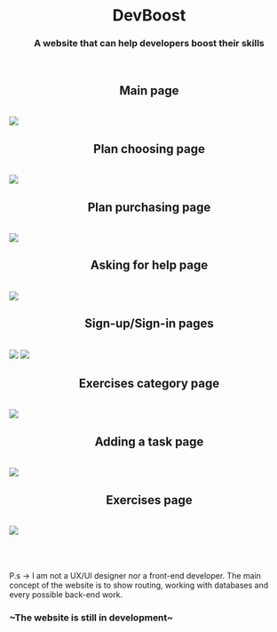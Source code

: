 <h1 align="center">DevBoost</h1><h3 align="center">A website that can help developers boost their skills</h3><br>



<h2 align="center">Main page</h2><br>
<img src="https://user-images.githubusercontent.com/78680789/227781323-46e34404-96eb-45a1-8ca4-aae9a98ce62d.png"><br>
<h2 align="center">Plan choosing page</h2><br>
<img src="https://user-images.githubusercontent.com/78680789/227781362-45f3947c-0a13-4f66-bcc5-f0cd345023e9.png"><br>
<h2 align="center">Plan purchasing page</h2><br>
<img src="https://user-images.githubusercontent.com/78680789/227781481-79b439f7-0f0f-47cb-b3d9-322920adf422.png"><br>
<h2 align="center">Asking for help page</h2><br>
<img src="https://user-images.githubusercontent.com/78680789/227781404-7c90972e-083f-476d-a2ce-038eb8816200.png"><br>
<h2 align="center">Sign-up/Sign-in pages</h2><br>
<img src="https://user-images.githubusercontent.com/78680789/227781409-1b21ddd8-cbea-40e6-8752-f896e6964b83.png">
<img src="https://user-images.githubusercontent.com/78680789/227781418-036982c2-321e-4730-a171-805dc7abe9d4.png"><br>
<h2 align="center">Exercises category page</h2><br>
<img src="https://user-images.githubusercontent.com/78680789/227781428-032ee4a3-b121-4439-803a-a11171e1ce16.png"><br>
<h2 align="center">Adding a task page</h2><br>
<img src="https://user-images.githubusercontent.com/78680789/227781445-18a2e02c-93db-439b-9cc1-44e8adf61367.png"><br>
<h2 align="center">Exercises page</h2><br>
<img src="https://user-images.githubusercontent.com/78680789/227782251-b082e0fa-0a62-4241-aee3-c1cdc9bc00b2.png"><br>


<br>

<br><br>
P.s -> I am not a UX/UI designer nor a front-end developer. The main concept of the website is to show routing, working with databases and every possible back-end work.<br>
<h3>~The website is still in development~</h3>
